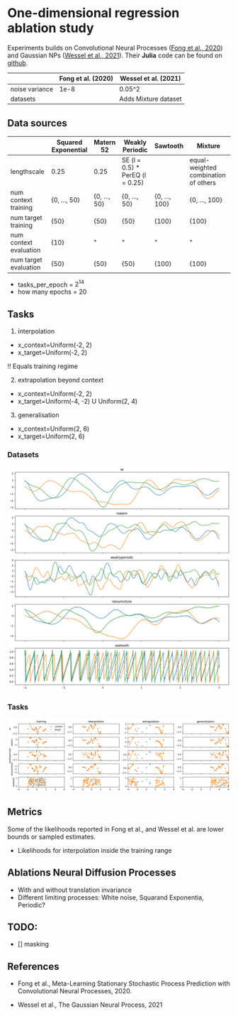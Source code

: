 # One-dimensional regression ablation study

Experiments builds on Convolutional Neural Processes ([Fong et al., 2020](https://arxiv.org/pdf/2007.01332.pdf)) and Gaussian NPs ([Wessel et al., 2021](https://arxiv.org/pdf/2101.03606.pdf)). Their **Julia** code can be found on [github](https://github.com/wesselb/NeuralProcesses.jl/blob/master/train.jl).


|                | Fong et al. (2020) | Wessel et al. (2021) |
|----------------|--------------------|----------------------|
| noise variance | 1e-8               | 0.05^2               |
| datasets       |                    | Adds Mixture dataset |



## Data sources

|                        | Squared Exponential | Matern 52    | Weakly Periodic                 | Sawtooth      | Mixture                       |
|------------------------|---------------------|--------------|---------------------------------|---------------|-------------------------------|
| lengthscale            | 0.25                | 0.25         | SE (l = 0.5) * PerEQ (l = 0.25) |               | equal-weighted combination of others |
| num context training   | {0, ..., 50}        | {0, ..., 50} | {0, ..., 50}                    | {0, ..., 100} | {0, ..., 100}                 |
| num target training    | {50}                | {50}         | {50}                            | {100}         | {100}                         |
| num context evaluation | {10}                | "            | "                               | "             | "                             |
| num target evaluation  | {50}                | {50}         | {50}                            | {100}         | {100}                         |

- tasks_per_epoch = $2^{14}$
- how many epochs = 20

## Tasks

1) interpolation

 - x_context=Uniform(-2, 2)
 - x_target=Uniform(-2, 2)

 !! Equals training regime

2) extrapolation beyond context 

 - x_context=Uniform(-2, 2)
 - x_target=Uniform(-4, -2) U Uniform(2, 4)

3) generalisation

 - x_context=Uniform(2, 6)
 - x_target=Uniform(2, 6)


### Datasets

![datasets](data2.png)

### Tasks

![datasets](data1.png)

## Metrics

Some of the likelihoods reported in Fong et al., and Wessel et al. are lower bounds or sampled estimates. 

- Likelihoods for interpolation inside the training range


## Ablations Neural Diffusion Processes

- With and without translation invariance
- Different limiting processes: White noise, Squarand Exponentia, Periodic?


## TODO:
- [] masking


## References


- Fong et al., Meta-Learning Stationary Stochastic Process Prediction with Convolutional Neural Processes, 2020.

- Wessel et al., The Gaussian Neural Process, 2021
